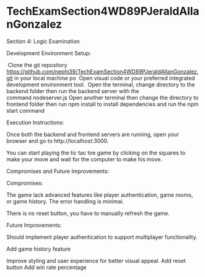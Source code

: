 # TechExamSection4WD89PJeraldAllanGonzalez
 Section 4: Logic Examination
 
 Development Environment Setup:

 Clone the git repository https://github.com/nephi39/TechExamSection4WD89PJeraldAllanGonzalez.git in your local machine po
 Open visual code or your preferred integrated development environment tool.  Open the terminal, change directory to the backend folder then run the backend server with the command nodeserver.js
Open another terminal then change the directory to frontend folder then run npm install to install dependencies and run the npm start command 

Execution Instructions:

Once both the backend and frontend servers are running, open your browser and go to http://localhost:3000.

You can start playing the tic tac toe game by clicking on the squares to make your move and wait for the computer to make his move.


Compromises and Future Improvements:

Compromises:

The game lack advanced features like player authentication, game rooms, or game history.
The error handling is minimal.

There is no reset button, you have to manually refresh the game.

Future Improvements:

Should implement player authentication to support multiplayer functionality.

Add game history feature

Improve styling and user experience for better visual appeal.
Add reset button
Add win rate percentage
